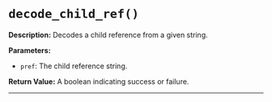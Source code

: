 # `decode_child_ref()`

**Description:**
Decodes a child reference from a given string.

**Parameters:**
- `pref`: The child reference string.

**Return Value:**
A boolean indicating success or failure.

---
